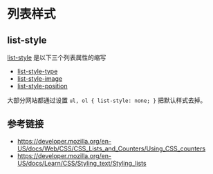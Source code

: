 # 列表样式

## list-style
[list-style](https://developer.mozilla.org/en-US/docs/Web/CSS/list-style) 是以下三个列表属性的缩写
* [list-style-type](https://developer.mozilla.org/en-US/docs/Web/CSS/list-style-type)
* [list-style-image](https://developer.mozilla.org/en-US/docs/Web/CSS/list-style-image)
* [list-style-position](https://developer.mozilla.org/en-US/docs/Web/CSS/list-style-position)

大部分网站都通过设置 `ul, ol { list-style: none; }` 把默认样式去掉。

## 参考链接
* https://developer.mozilla.org/en-US/docs/Web/CSS/CSS_Lists_and_Counters/Using_CSS_counters
* https://developer.mozilla.org/en-US/docs/Learn/CSS/Styling_text/Styling_lists

